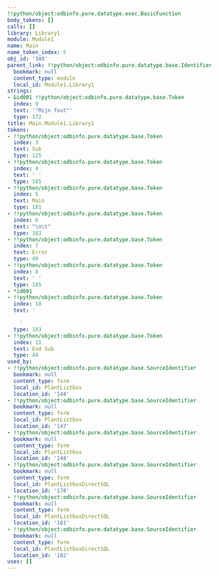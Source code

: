 ```yaml
---
!!python/object:odbinfo.pure.datatype.exec.BasicFunction
body_tokens: []
calls: []
library: Library1
module: Module1
name: Main
name_token_index: 5
obj_id: '340'
parent_link: !!python/object:odbinfo.pure.datatype.base.Identifier
  bookmark: null
  content_type: module
  local_id: Module1.Library1
strings:
- &id001 !!python/object:odbinfo.pure.datatype.base.Token
  index: 9
  text: '"Mijn fout"'
  type: 172
title: Main.Module1.Library1
tokens:
- !!python/object:odbinfo.pure.datatype.base.Token
  index: 3
  text: Sub
  type: 125
- !!python/object:odbinfo.pure.datatype.base.Token
  index: 4
  text: ' '
  type: 185
- !!python/object:odbinfo.pure.datatype.base.Token
  index: 5
  text: Main
  type: 181
- !!python/object:odbinfo.pure.datatype.base.Token
  index: 6
  text: "\n\t"
  type: 183
- !!python/object:odbinfo.pure.datatype.base.Token
  index: 7
  text: Error
  type: 49
- !!python/object:odbinfo.pure.datatype.base.Token
  index: 8
  text: ' '
  type: 185
- *id001
- !!python/object:odbinfo.pure.datatype.base.Token
  index: 10
  text: '

    '
  type: 183
- !!python/object:odbinfo.pure.datatype.base.Token
  index: 11
  text: End Sub
  type: 44
used_by:
- !!python/object:odbinfo.pure.datatype.base.SourceIdentifier
  bookmark: null
  content_type: form
  local_id: PlantListbox
  location_id: '144'
- !!python/object:odbinfo.pure.datatype.base.SourceIdentifier
  bookmark: null
  content_type: form
  local_id: PlantListbox
  location_id: '147'
- !!python/object:odbinfo.pure.datatype.base.SourceIdentifier
  bookmark: null
  content_type: form
  local_id: PlantListbox
  location_id: '148'
- !!python/object:odbinfo.pure.datatype.base.SourceIdentifier
  bookmark: null
  content_type: form
  local_id: PlantListboxDirectSQL
  location_id: '178'
- !!python/object:odbinfo.pure.datatype.base.SourceIdentifier
  bookmark: null
  content_type: form
  local_id: PlantListboxDirectSQL
  location_id: '181'
- !!python/object:odbinfo.pure.datatype.base.SourceIdentifier
  bookmark: null
  content_type: form
  local_id: PlantListboxDirectSQL
  location_id: '182'
uses: []
---
```


